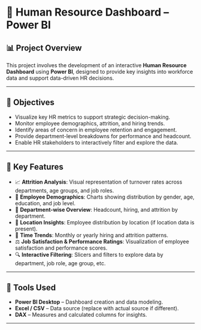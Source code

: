 # 👥 Human Resource Dashboard – Power BI

## 📊 Project Overview

This project involves the development of an interactive **Human Resource Dashboard** using **Power BI**, designed to provide key insights into workforce data and support data-driven HR decisions.

---

## 🎯 Objectives

- Visualize key HR metrics to support strategic decision-making.
- Monitor employee demographics, attrition, and hiring trends.
- Identify areas of concern in employee retention and engagement.
- Provide department-level breakdowns for performance and headcount.
- Enable HR stakeholders to interactively filter and explore the data.

---

## 📌 Key Features

- 📈 **Attrition Analysis**: Visual representation of turnover rates across departments, age groups, and job roles.
- 👥 **Employee Demographics**: Charts showing distribution by gender, age, education, and job level.
- 🏢 **Department-wise Overview**: Headcount, hiring, and attrition by department.
- 📍 **Location Insights**: Employee distribution by location (if location data is present).
- 📅 **Time Trends**: Monthly or yearly hiring and attrition patterns.
- ⚖️ **Job Satisfaction & Performance Ratings**: Visualization of employee satisfaction and performance scores.
- 🔍 **Interactive Filtering**: Slicers and filters to explore data by department, job role, age group, etc.

---

## 🧰 Tools Used

- **Power BI Desktop** – Dashboard creation and data modeling.
- **Excel / CSV** – Data source (replace with actual source if different).
- **DAX** – Measures and calculated columns for insights.

---


